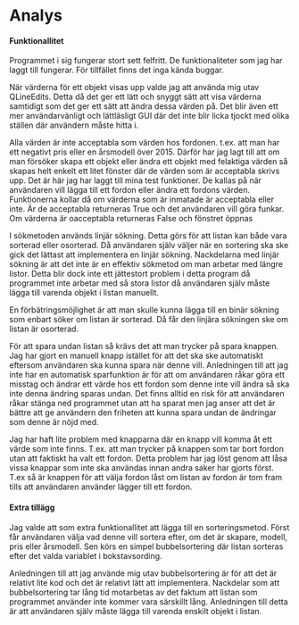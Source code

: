 # Analys

#### Funktionallitet
Programmet i sig fungerar stort sett felfritt. De funktionaliteter som jag har laggt till fungerar.
För tillfället finns det inga kända buggar.

När värderna för ett objekt visas upp valde jag att använda mig utav QLineEdits. Detta då det ger 
ett lätt och snyggt sätt att visa värderna samtidigt som det ger ett sätt att ändra dessa värden på. 
Det blir även ett mer användarvänligt och lättläsligt GUI där det inte blir licka tjockt med olika ställen 
där användern måste hitta i.

Alla värden är inte acceptabla som värden hos fordonen. t.ex. att man har ett negativt pris eller en 
årsmodell över 2015. Därför har jag lagt till att om man försöker skapa ett objekt eller ändra ett objekt 
med felaktiga värden så skapas helt enkelt ett litet fönster där de värden som är acceptabla skrivs upp. 
Det är här jag har laggt till mina test funktioner. De kallas på när användaren vill lägga till ett
fordon eller ändra ett fordons värden. Funktionerna kollar då om värderna som är inmatade är acceptabla
eller inte. Är de acceptabla returneras True och det användaren vill göra funkar. Om värderna är oacceptabla 
returneras False och fönstret öppnas

I sökmetoden används linjär sökning. Detta görs för att listan kan både vara sorterad eller osorterad.
Då användaren själv väljer när en sortering ska ske gick det lättast att implementera en linjär sökning.
Nackdelarna med linjär sökning är att det inte är en effektiv sökmetod om man arbetar med längre listor.
Detta blir dock inte ett jättestort problem i detta program då programmet inte arbetar med så stora listor 
då användaren själv måste lägga till varenda objekt i listan manuellt. 

En förbätringsmöjlighet är att man skulle kunna lägga till en binär sökning som enbart söker om listan 
är sorterad. Då får den linjära sökningen ske om listan är osorterad.

För att spara undan listan så krävs det att man trycker på spara knappen. Jag har gjort en manuell knapp 
istället för att det ska ske automatiskt eftersom användaren ska kunna spara när denne vill.
Anledningen till att jag inte har en automatisk sparfunktion är för att om användaren råkar göra ett misstag
och ändrar ett värde hos ett fordon som denne inte vill ändra så ska inte denna ändring sparas undan. 
Det finns alltid en risk för att användaren råkar stänga ned programmet utan att ha sparat men jag anser
att det är bättre att ge användern den friheten att kunna spara undan de ändringar som denne är nöjd med.

Jag har haft lite problem med knapparna där en knapp vill komma åt ett värde som inte finns. 
T.ex. att man trycker på knappen som tar bort fordon utan att faktiskt ha valt ett fordon. 
Detta problem har jag löst genom att låsa vissa knappar som inte ska användas innan andra 
saker har gjorts först. T.ex så är knappen för att välja fordon låst om listan av fordon är 
tom fram tills att användaren använder lägger till ett fordon. 


#### Extra tillägg
Jag valde att som extra funktionallitet att lägga till en sorteringsmetod. Först får användaren
välja vad denne vill sortera efter, om det är skapare, modell, pris eller årsmodell. Sen körs
en simpel bubbelsortering där listan sorteras efter det valda variablet i bokstavsording.

Anledningen till att jag använde mig utav bubbelsortering är för att det är relativt lite kod och 
det är relativt lätt att implementera. Nackdelar som att bubbelsortering tar lång tid motarbetas av det 
faktum att listan som programmet använder inte kommer vara särskillt lång. Anledningen till detta är att 
användaren själv måste lägga till varenda enskilt objekt i listan. 

